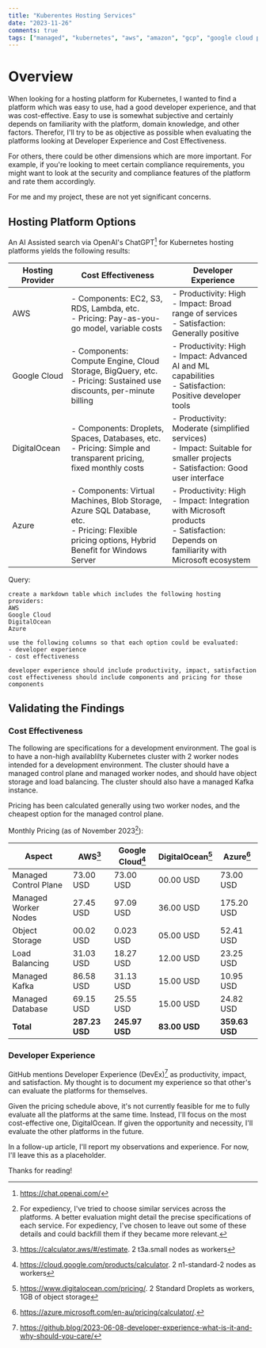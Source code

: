 ```yaml
---
title: "Kuberentes Hosting Services"
date: "2023-11-26"
comments: true
tags: ["managed", "kubernetes", "aws", "amazon", "gcp", "google cloud platform", "azure", "digitalocean", "DevOps"]
---
```


# Overview
When looking for a hosting platform for Kubernetes, I wanted to find a platform which was easy to use, had a good
developer experience, and that was cost-effective. Easy to use is somewhat subjective and certainly depends on
familiarity with the platform, domain knowledge, and other factors. Therefor, I'll try to be as objective as possible
when evaluating the platforms looking at Developer Experience and Cost Effectiveness.

For others, there could be other dimensions which are more important. For example, if you're looking to meet certain
compliance requirements, you might want to look at the security and compliance features of the platform and rate them
accordingly.

For me and my project, these are not yet significant concerns.

## Hosting Platform Options
An AI Assisted search via OpenAI's ChatGPT[^7] for Kubernetes hosting platforms yields the following results:

| Hosting Provider  | Cost Effectiveness                                                                                                                                | Developer Experience                                                                                                                       |
|-------------------|---------------------------------------------------------------------------------------------------------------------------------------------------|--------------------------------------------------------------------------------------------------------------------------------------------|
| AWS               | - Components: EC2, S3, RDS, Lambda, etc.<br> - Pricing: Pay-as-you-go model, variable costs                                                       | - Productivity: High<br> - Impact: Broad range of services<br> - Satisfaction: Generally positive                                          |
| Google Cloud      | - Components: Compute Engine, Cloud Storage, BigQuery, etc.<br> - Pricing: Sustained use discounts, per-minute billing                            | - Productivity: High<br> - Impact: Advanced AI and ML capabilities<br> - Satisfaction: Positive developer tools                            |
| DigitalOcean      | - Components: Droplets, Spaces, Databases, etc.<br> - Pricing: Simple and transparent pricing, fixed monthly costs                                | - Productivity: Moderate (simplified services)<br> - Impact: Suitable for smaller projects<br> - Satisfaction: Good user interface         |
| Azure             | - Components: Virtual Machines, Blob Storage, Azure SQL Database, etc.<br> - Pricing: Flexible pricing options, Hybrid Benefit for Windows Server | - Productivity: High<br> - Impact: Integration with Microsoft products<br> - Satisfaction: Depends on familiarity with Microsoft ecosystem |

Query:
```text
create a markdown table which includes the following hosting providers:
AWS
Google Cloud
DigitalOcean
Azure

use the following columns so that each option could be evaluated:
- developer experience
- cost effectiveness

developer experience should include productivity, impact, satisfaction
cost effectiveness should include components and pricing for those components
```

## Validating the Findings

### Cost Effectiveness

The following are specifications for a development environment. The goal is to have a non-high availablilty Kubernetes
cluster with 2 worker nodes intended for a development environment. The cluster should have a managed control plane and
managed worker nodes, and should have object storage and load balancing. The cluster should also have a managed Kafka
instance.

Pricing has been calculated generally using two worker nodes, and the cheapest option for the managed control plane.

Monthly Pricing (as of November 2023[^6]):

| Aspect                | AWS[^1]        | Google Cloud[^2] | DigitalOcean[^3] | Azure[^4]      |
|-----------------------|----------------|------------------|------------------|----------------|
| Managed Control Plane | 73.00 USD      | 73.00 USD        | 00.00 USD        | 73.00 USD      |
| Managed Worker Nodes  | 27.45 USD      | 97.09 USD        | 36.00 USD        | 175.20 USD     |
| Object Storage        | 00.02 USD      | 0.023 USD        | 05.00 USD        | 52.41 USD      |
| Load Balancing        | 31.03 USD      | 18.27 USD        | 12.00 USD        | 23.25 USD      |
| Managed Kafka         | 86.58 USD      | 31.13 USD        | 15.00 USD        | 10.95 USD      |
| Managed Database      | 69.15 USD      | 25.55 USD        | 15.00 USD        | 24.82 USD      |
| **Total**             | **287.23 USD** | **245.97 USD**   | **83.00 USD**    | **359.63 USD** |

### Developer Experience
GitHub mentions Developer Experience (DevEx)[^5] as productivity, impact, and satisfaction. My thought is to document my
experience so that other's can evaluate the platforms for themselves.

Given the pricing schedule above, it's not currently feasible for me to fully evaluate all the platforms at the same
time.  Instead, I'll focus on the most cost-effective one, DigitalOcean. If given the opportunity and necessity, I'll
evaluate the other platforms in the future.

In a follow-up article, I'll report my observations and experience. For now, I'll leave this as a placeholder.

Thanks for reading!

[^1]: https://calculator.aws/#/estimate. 2 t3a.small nodes as workers
[^2]: https://cloud.google.com/products/calculator. 2 n1-standard-2 nodes as workers
[^3]: https://www.digitalocean.com/pricing/. 2 Standard Droplets as workers, 1GB of object storage
[^4]: https://azure.microsoft.com/en-au/pricing/calculator/.
[^5]: https://github.blog/2023-06-08-developer-experience-what-is-it-and-why-should-you-care/
[^6]: For expediency, I've tried to choose similar services across the platforms. A better evaluation might detail the
precise specifications of each service.  For expediency, I've chosen to leave out some of these details and could
backfill them if they became more relevant.
[^7]: https://chat.openai.com/
